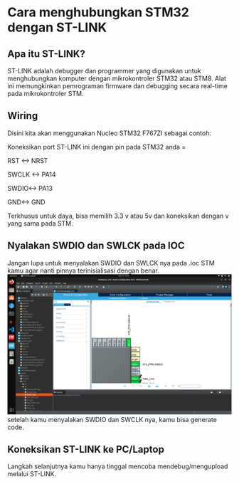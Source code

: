 # Cara menghubungkan STM32 dengan ST-LINK

## Apa itu ST-LINK?
ST-LINK adalah debugger dan programmer yang digunakan untuk menghubungkan komputer dengan mikrokontroler STM32 atau STM8. Alat ini memungkinkan pemrograman firmware dan debugging secara real-time pada mikrokontroler STM.

## Wiring
Disini kita akan menggunakan Nucleo STM32 F767ZI sebagai contoh:

Koneksikan port ST-LINK ini dengan pin pada STM32 anda = 

RST <-> NRST

SWCLK <-> PA14

SWDIO<-> PA13

GND<-> GND

Terkhusus untuk daya, bisa memilih 3.3 v atau 5v dan koneksikan dengan v yang sama pada STM.

## Nyalakan SWDIO dan SWLCK pada IOC
Jangan lupa untuk menyalakan SWDIO dan SWLCK nya pada .ioc STM kamu agar nanti pinnya terinisialisasi dengan benar.
![Alt Text](../images/stm32_folder/ST-LINK1.png)
setelah kamu menyalakan SWDIO dan SWCLK nya, kamu bisa generate code.

## Koneksikan ST-LINK ke PC/Laptop
Langkah selanjutnya kamu hanya tinggal mencoba mendebug/mengupload melalui ST-LINK.
